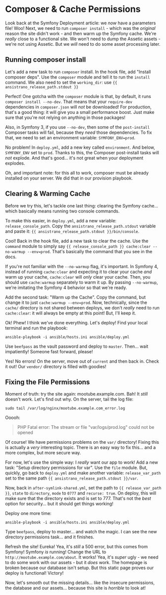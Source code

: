 # Composer & Cache Permissions

Look back at the Symfony Deployment article: we *now* have a parameters file! Woo!
Next, we need to run `composer install` - which was the *original* reason the site
didn't work - and then warm up the Symfony cache. We're *really* close to a functional
site. We won't need to dump the Assetic assets - we're not using Assetic. But we *will*
need to do some asset processing later.

## Running composer install

Let's add a new task to run `composer` install. In the hook file, add
"Install composer deps". Use the `composer` module and tell it to run the `install`
command. We also need to set the `working_dir`: use `{{ ansistrano_release_path.stdout }}`

Perfect! One gotcha with the `composer` module is that, by default, it runs
`composer install --no-dev`. That means that your `require-dev` dependencies in `composer.json`
will *not* be downloaded! For production, that's a good thing: it will give you a
small performance boost. Just make sure that you're not relying on anything in those
packages!

Also, in Symfony 3, if you use `--no-dev`, then some of the `post-install` Composer
tasks will fail, because they *need* those dependencies. To fix that, we need
to set an environment variable: `SYMFONY_ENV=prod`.

No problem! In `deploy.yml`, add a new key called `environment`. And below,
`SYMFONY_ENV` set to `prod`. Thanks to this, the Composer post-install tasks will
*not* explode. And that's good... it's not great when your deployment explodes.

Oh, and important note: for this all to work, composer must be already installed
on your server. We did that in our provision playbook.

## Clearing & Warming Cache

Before we try this, let's tackle one last thing: clearing the Symfony cache...
which basically means running two console commands.

To make this easier, in `deploy.yml`, add a new variable: `release_console_path`.
Copy the `ansistrano_release_path.stdout` variable and paste it:
`{{ ansistrano_release_path.stdout }}/bin/console`.

Cool! Back in the hook file, add a new task to clear the cache. Use the `command`
module to simply say
`{{ release_console_path }} cache:clear --no-warmup --env=prod`. That's basically
the command that you see in the docs.

If you're not familiar with the `--no-warmup` flag, it's important. In Symfony
4, instead of running `cache:clear` and expecting it to clear your cache *and*
warm up your cache, `cache:clear` will *only* clear your cache. Then, you should
use `cache:warmup` separately to warm it up. By passing `--no-warmup`, we're imitating
the Symfony 4 behavior so that we're ready.

Add the second task: "Warm up the Cache". Copy the command, but change it to just
`cache:warmup --env=prod`. Now, technically, since the `cache/` directory is not
shared between deploys, we don't *really* need to run `cache:clear`: it will always
be empty at this point! But, I'll keep it.

Ok! Phew! I think we've done everything. Let's deploy! Find your local terminal
and run the playbook:

```terminal-silent
ansible-playbook -i ansible/hosts.ini ansible/deploy.yml
```

Use `beefpass` as the vault password and deploy to `master`. Then... wait impatiently!
Someone fast forward, please!

Yes! No errors! On the server, move out of `current` and then back in. Check it
out! Our `vendor/` directory is filled with goodies!

## Fixing the File Permissions

Moment of truth: try the site again: mootube.example.com. Bah! It *still* doesn't
work. Let's find out why. On the server, tail the log file:

```terminal
sudo tail /var/log/nginx/mootube.example.com_error.log
```

Ooooh:

> PHP Fatal error: The stream or file "var/logs/prod.log" could not be opened

Of course! We have permissions problems on the `var/` directory! Fixing this is
actually a *very* interesting topic. There is an easy way to fix this... and a more
complex, but more secure way.

For now, let's use the simple way: I *really* want our app to work! Add a new task: 
"Setup directory permissions for var". Use the `file` module. But, quickly, go back
to `deploy.yml` and make another variable: `release_var_path` set to the same path
`{{ ansistrano_release_path.stdout }}/var`.

Now, back in `after-symlink-shared.yml`, set the path to `{{ release_var_path }}`,
`state` to `directory`, `mode` to `0777` and `recurse: true`. On deploy, this will
make sure that the directory exists and is set to 777. That's not the *best* option
for security... but it should get things working!

Deploy one more time:

```terminal-silent
ansible-playbook -i ansible/hosts.ini ansible/deploy.yml
```

Type `beefpass`, deploy to master... and watch the magic. I can see the new directory
permissions task... and it finishes.

Refresh the site! Eureka! Yea, it's *still* a 500 error, but this comes from Symfony!
Symfony *is* running! Change the URL to `http://mootube.example.com/about`. It
works! Yea, it's *super* ugly - we need to do some work with our assets - but it *does*
work. The homepage is broken because our database isn't setup. But this static page
proves our deploy is functional! Victory!

Now, let's smooth out the missing details... like the insecure permissions, the
database and our assets... because this site is *horrible* to look at!
